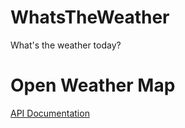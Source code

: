 # WhatsTheWeather
What's the weather today?

# Open Weather Map
[API Documentation](https://openweathermap.org/api)

